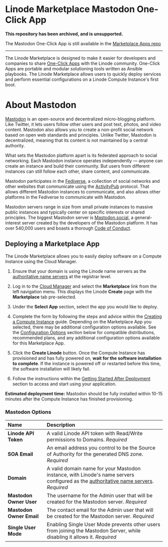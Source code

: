# Linode Marketplace Mastodon One-Click App

**This repository has been archived, and is unsupported.**

The Mastodon One-Click App is still available in the [Marketplace Apps repo](https://github.com/akamai-compute-marketplace/marketplace-apps/tree/main/apps/linode-marketplace-mastodon)

-----

The Linode Marketplace is designed to make it easier for developers and companies to share [One-Click Apps](https://www.linode.com/marketplace/) with the Linode community. One-Click Apps are portable and modular solutioning tools written as Ansible playbooks. The Linode Marketplace allows users to quickly deploy services and perform essential configurations on a Linode Compute Instance's first boot.

# About Mastodon

[Mastodon](https://docs.joinmastodon.org/) is an open-source and decentralized micro-blogging platform. Like Twitter, it lets users follow other users and post text, photos, and video content. Mastodon also allows you to create a non-profit social network based on open web standards and principles. Unlike Twitter, Mastodon is decentralized, meaning that its content is not maintained by a central authority.

What sets the Mastodon platform apart is its federated approach to social networking. Each Mastodon instance operates independently — anyone can create an instance and build their community. But users from different instances can still follow each other, share content, and communicate.

Mastodon participates in the [Fediverse](https://en.wikipedia.org/wiki/Fediverse), a collection of social networks and other websites that communicate using the [ActivityPub](https://en.wikipedia.org/wiki/ActivityPub) protocol. That allows different Mastodon instances to communicate, and also allows other platforms in the Fediverse to communicate with Mastodon.

Mastodon servers range in size from small private instances to massive public instances and typically center on specific interests or shared principles. The biggest Mastodon server is [Mastodon.social](https://mastodon.social/about), a general-interest server created by the developers of the Mastodon platform. It has over 540,000 users and boasts a thorough [Code of Conduct](https://mastodon.social/about/more).

## Deploying a Marketplace App

The Linode Marketplace allows you to easily deploy software on a Compute Instance using the Cloud Manager.

1. Ensure that your domain is using the Linode name servers as the [authoritative name servers](https://www.linode.com/docs/products/networking/dns-manager/get-started/#use-linodes-name-servers) at the registrar level.

2. Log in to the [Cloud Manager](https://cloud.linode.com) and select the **Marketplace** link from the left navigation menu. This displays the Linode **Create** page with the **Marketplace** tab pre-selected.

3. Under the **Select App** section, select the app you would like to deploy.

4. Complete the form by following the steps and advice within the [Creating a Compute Instance](linode.com/docs/guides/creating-a-compute-instance/) guide. Depending on the Marketplace App you selected, there may be additional configuration options available. See the [Configuration Options](https://linode.com/docs/products/tools/marketplace/guides/mastodon/#configuration-options) section below for compatible distributions, recommended plans, and any additional configuration options available for this Marketplace App.

5. Click the **Create Linode** button. Once the Compute Instance has provisioned and has fully powered on, **wait for the software installation to complete**. If the instance is powered off or restarted before this time, the software installation will likely fail.

6. Follow the instructions within the [Getting Started After Deployment](https://linode.com/docs/products/tools/marketplace/guides/mastodon/#getting-started-after-deployment) section to access and start using your application.

**Estimated deployment time:** Mastodon should be fully installed within 10-15 minutes after the Compute Instance has finished provisioning.

### Mastodon Options

| Name	| Description	
| :---	| :---		
| **Linode API Token**	| A valid Linode API token with Read/Write permissions to Domains. *Required*
| **SOA Email** | An email address you control to be the Source of Authority for the generated DNS zone. *Required* 
| **Domain** | A valid domain name for your Mastodon instance, with Linode's name servers configured as the [authoritative name servers](https://www.linode.com/docs/products/networking/dns-manager/get-started/#use-linodes-name-servers). *Required* 
| **Mastodon Owner User** | The username for the Admin user that will be created for the Mastodon server. *Required* 
| **Mastodon Owner Email** | The contact email for the Admin user that will be created for the Mastodon server. *Required*   
| **Single User Mode** | Enabling Single User Mode prevents other users from joining the Mastodon Server, while disabling it allows it. *Required* 
